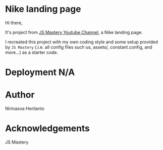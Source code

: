 # Nike landing page

Hi there,

It's project from [JS Mastery Youtube Channel](https://www.youtube.com/watch?v=tS7upsfuxmo), a Nike landing page.

I recreated this project with my own coding style and some setup provided by `JS Mastery` (.i.e. all config files such us, assets/, constant.config, and more...) as a starter code.

# Deployment N/A

# Author

Nirinasoa Herilanto

# Acknowledgements

JS Mastery
